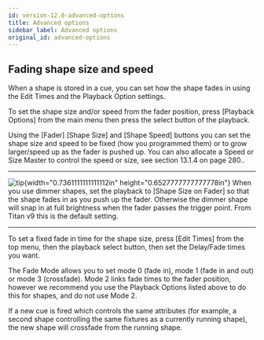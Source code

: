```yaml
---
id: version-12.0-advanced-options
title: Advanced options
sidebar_label: Advanced options
original_id: advanced-options
---
```


Fading shape size and speed
---------------------------

When a shape is stored in a cue, you can set how the shape fades in
using the Edit Times and the Playback Option settings.

To set the shape size and/or speed from the fader position, press
\[Playback Options\] from the main menu then press the select button of
the playback.

Using the \[Fader\] \[Shape Size\] and \[Shape Speed\] buttons you can
set the shape size and speed to be fixed (how you programmed them) or to
grow larger/speed up as the fader is pushed up. You can also allocate a
Speed or Size Master to control the speed or size, see section 13.1.4 on
page 280..

  -------------------------------------------------------------------------------------------- -----------------------------------------------------------------------------------------------------------------------------------------------------------------------------------------------------------------------------------------------------------------------------
  ![tip](/docs/images/image7.png){width="0.7361111111111112in" height="0.6527777777777778in"}   When you use dimmer shapes, set the playback to \[Shape Size on Fader\] so that the shape fades in as you push up the fader. Otherwise the dimmer shape will snap in at full brightness when the fader passes the trigger point. From Titan v9 this is the default setting.
  -------------------------------------------------------------------------------------------- -----------------------------------------------------------------------------------------------------------------------------------------------------------------------------------------------------------------------------------------------------------------------------

To set a fixed fade in time for the shape size, press \[Edit Times\]
from the top menu, then the playback select button, then set the
Delay/Fade times you want.

The Fade Mode allows you to set mode 0 (fade in), mode 1 (fade in and
out) or mode 3 (crossfade). Mode 2 links fade times to the fader
position, however we recommend you use the Playback Options listed above
to do this for shapes, and do not use Mode 2.

If a new cue is fired which controls the same attributes (for example, a
second shape controlling the same fixtures as a currently running
shape), the new shape will crossfade from the running shape.


